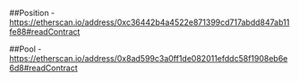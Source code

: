 ##Position - https://etherscan.io/address/0xc36442b4a4522e871399cd717abdd847ab11fe88#readContract

##Pool - https://etherscan.io/address/0x8ad599c3a0ff1de082011efddc58f1908eb6e6d8#readContract

